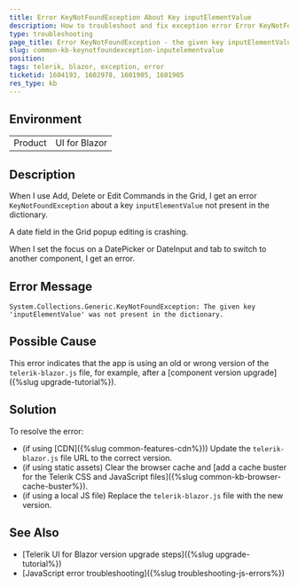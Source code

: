 ```yaml
---
title: Error KeyNotFoundException About Key inputElementValue
description: How to troubleshoot and fix exception error Error KeyNotFoundException The given key inputElementValue was not present in the dictionary
type: troubleshooting
page_title: Error KeyNotFoundException - the given key inputElementValue was not present in the dictionary
slug: common-kb-keynotfoundexception-inputelementvalue
position:
tags: telerik, blazor, exception, error
ticketid: 1604193, 1602978, 1601905, 1601905
res_type: kb
---
```


## Environment

<table>
    <tbody>
        <tr>
            <td>Product</td>
            <td>UI for Blazor</td>
        </tr>
    </tbody>
</table>


## Description

When I use Add, Delete or Edit Commands in the Grid, I get an error `KeyNotFoundException` about a key `inputElementValue` not present in the dictionary.

A date field in the Grid popup editing is crashing.

When I set the focus on a DatePicker or DateInput and tab to switch to another component, I get an error.


## Error Message

`System.Collections.Generic.KeyNotFoundException: The given key 'inputElementValue' was not present in the dictionary.`


## Possible Cause

This error indicates that the app is using an old or wrong version of the `telerik-blazor.js` file, for example, after a [component version upgrade]({%slug upgrade-tutorial%}).


## Solution

To resolve the error:

* (if using [CDN]({%slug common-features-cdn%})) Update the `telerik-blazor.js` file URL to the correct version.
* (if using static assets) Clear the browser cache and [add a cache buster for the Telerik CSS and JavaScript files]({%slug common-kb-browser-cache-buster%}).
* (if using a local JS file) Replace the `telerik-blazor.js` file with the new version.


## See Also

* [Telerik UI for Blazor version upgrade steps]({%slug upgrade-tutorial%})
* [JavaScript error troubleshooting]({%slug troubleshooting-js-errors%})
